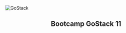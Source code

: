 <img alt="GoStack" src="https://storage.googleapis.com/golden-wind/bootcamp-gostack/header-desafios.png" />
<h2 align="center">
 Bootcamp GoStack 11
</h2>
